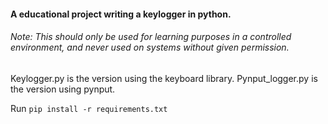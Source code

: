 #### A educational project writing a keylogger in python.
###### Note: This should only be used for learning purposes in a controlled environment, and never used on systems without given permission.

Keylogger.py is the version using the keyboard library.
Pynput_logger.py is the version using pynput.

Run `pip install -r requirements.txt`

